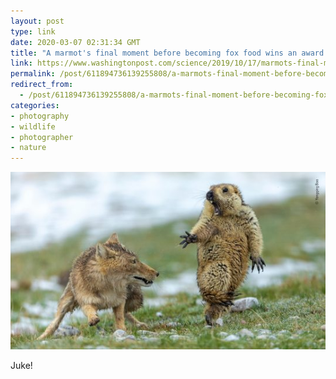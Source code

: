```yaml
---
layout: post
type: link
date: 2020-03-07 02:31:34 GMT
title: "A marmot's final moment before becoming fox food wins an award — and tells us about climate change"
link: https://www.washingtonpost.com/science/2019/10/17/marmots-final-moment-before-becoming-fox-food-won-an-award-tells-us-about-climate-change/
permalink: /post/611894736139255808/a-marmots-final-moment-before-becoming-fox-food
redirect_from: 
  - /post/611894736139255808/a-marmots-final-moment-before-becoming-fox-food
categories:
- photography
- wildlife
- photographer
- nature
---
```

![](/assets/images/67019bfa020920046bb664c30a3a8fa399a82281.jpg)

<p>Juke!</p>
